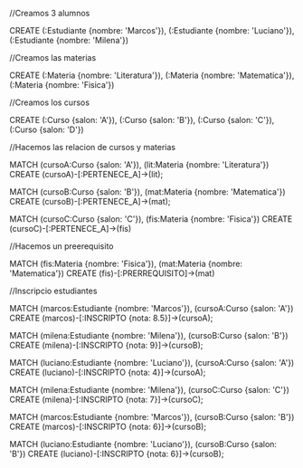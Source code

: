 //Creamos 3 alumnos

CREATE (:Estudiante {nombre: 'Marcos'}), (:Estudiante {nombre: 'Luciano'}), (:Estudiante {nombre: 'Milena'})

//Creamos las materias

CREATE (:Materia {nombre: 'Literatura'}), (:Materia {nombre: 'Matematica'}), (:Materia {nombre: 'Fisica'})

//Creamos los cursos

CREATE (:Curso {salon: 'A'}), (:Curso {salon: 'B'}), (:Curso {salon: 'C'}), (:Curso {salon: 'D'})

//Hacemos las relacion de cursos y materias

MATCH (cursoA:Curso {salon: 'A'}), (lit:Materia {nombre: 'Literatura'}) CREATE (cursoA)-[:PERTENECE_A]->(lit);

MATCH (cursoB:Curso {salon: 'B'}), (mat:Materia {nombre: 'Matematica'}) CREATE (cursoB)-[:PERTENECE_A]->(mat);

MATCH (cursoC:Curso {salon: 'C'}), (fis:Materia {nombre: 'Fisica'}) CREATE (cursoC)-[:PERTENECE_A]->(fis)

//Hacemos un preerequisito

MATCH (fis:Materia {nombre: 'Fisica'}), (mat:Materia {nombre: 'Matematica'}) CREATE (fis)-[:PRERREQUISITO]->(mat)

//Inscripcio estudiantes

MATCH (marcos:Estudiante {nombre: 'Marcos'}), (cursoA:Curso {salon: 'A'}) CREATE (marcos)-[:INSCRIPTO {nota: 8.5}]->(cursoA);

MATCH (milena:Estudiante {nombre: 'Milena'}), (cursoB:Curso {salon: 'B'}) CREATE (milena)-[:INSCRIPTO {nota: 9}]->(cursoB);

MATCH (luciano:Estudiante {nombre: 'Luciano'}), (cursoA:Curso {salon: 'A'}) CREATE (luciano)-[:INSCRIPTO {nota: 4}]->(cursoA);

MATCH (milena:Estudiante {nombre: 'Milena'}), (cursoC:Curso {salon: 'C'}) CREATE (milena)-[:INSCRIPTO {nota: 7}]->(cursoC);

MATCH (marcos:Estudiante {nombre: 'Marcos'}), (cursoB:Curso {salon: 'B'}) CREATE (marcos)-[:INSCRIPTO {nota: 6}]->(cursoB);

MATCH (luciano:Estudiante {nombre: 'Luciano'}), (cursoB:Curso {salon: 'B'}) CREATE (luciano)-[:INSCRIPTO {nota: 6}]->(cursoB);